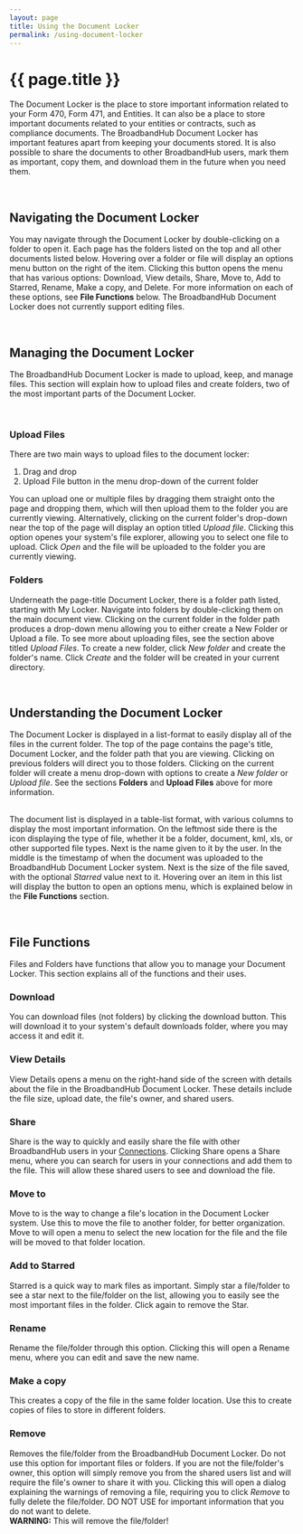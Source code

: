 ```yaml
---
layout: page
title: Using the Document Locker
permalink: /using-document-locker
---
```


# {{ page.title }}
The Document Locker is the place to store important information related to your Form 470, Form 471, and Entities. It can also be a place to store important documents related to your entities or contracts, such as compliance documents. The BroadbandHub Document Locker has important features apart from keeping your documents stored. It is also possible to share the documents to other BroadbandHub users, mark them as important, copy them, and download them in the future when you need them.

<br>

## Navigating the Document Locker
You may navigate through the Document Locker by double-clicking on a folder to open it. Each page has the folders listed on the top and all other documents listed below. Hovering over a folder or file will display an options menu button on the right of the item. Clicking this button opens the menu that has various options: Download, View details, Share, Move to, Add to Starred, Rename, Make a copy, and Delete. For more information on each of these options, see **File Functions** below. The BroadbandHub Document Locker does not currently support editing files. 

<br>

## Managing the Document Locker 
The BroadbandHub Document Locker is made to upload, keep, and manage files. This section will explain how to upload files and create folders, two of the most important parts of the Document Locker.

<br>

### Upload Files
There are two main ways to upload files to the document locker:
1. Drag and drop
2. Upload File button in the menu drop-down of the current folder

You can upload one or multiple files by dragging them straight onto the page and dropping them, which will then upload them to the folder you are currently viewing. Alternatively, clicking on the current folder's drop-down near the top of the page will display an option titled *Upload file*. Clicking this option openes your system's file explorer, allowing you to select one file to upload. Click *Open* and the file will be uploaded to the folder you are currently viewing.

### Folders
Underneath the page-title Document Locker, there is a folder path listed, starting with My Locker. Navigate into folders by double-clicking them on the main document view. Clicking on the current folder in the folder path produces a drop-down menu allowing you to either create a New Folder or Upload a file. To see more about uploading files, see the section above titled *Upload Files*. To create a new folder, click *New folder* and create the folder's name. Click *Create* and the folder will be created in your current directory.

<br>

## Understanding the Document Locker
The Document Locker is displayed in a list-format to easily display all of the files in the current folder. The top of the page contains the page's title, Document Locker, and the folder path that you are viewing. Clicking on previous folders will direct you to those folders. Clicking on the current folder will create a menu drop-down with options to create a *New folder* or *Upload file*. See the sections **Folders** and **Upload Files** above for more information.
<br><br>

The document list is displayed in a table-list format, with various columns to display the most important information. On the leftmost side there is the icon displaying the type of file, whether it be a folder, document, kml, xls, or other supported file types. Next is the name given to it by the user. In the middle is the timestamp of when the document was uploaded to the BroadbandHub Document Locker system. Next is the size of the file saved, with the optional *Starred* value next to it. Hovering over an item in this list will display the button to open an options menu, which is explained below in the **File Functions** section.

<br>

## File Functions
Files and Folders have functions that allow you to manage your Document Locker. This section explains all of the functions and their uses.

### Download
You can download files (not folders) by clicking the download button. This will download it to your system's default downloads folder, where you may access it and edit it.

### View Details
View Details opens a menu on the right-hand side of the screen with details about the file in the BroadbandHub Document Locker. These details include the file size, upload date, the file's owner, and shared users. 

### Share
Share is the way to quickly and easily share the file with other BroadbandHub users in your [Connections](https://help.broadbandhub.us/using-connections). Clicking Share opens a Share menu, where you can search for users in your connections and add them to the file. This will allow these shared users to see and download the file. 

### Move to
Move to is the way to change a file's location in the Document Locker system. Use this to move the file to another folder, for better organization. Move to will open a menu to select the new location for the file and the file will be moved to that folder location.

### Add to Starred
Starred is a quick way to mark files as important. Simply star a file/folder to see a star next to the file/folder on the list, allowing you to easily see the most important files in the folder. Click again to remove the Star.

### Rename
Rename the file/folder through this option. Clicking this will open a Rename menu, where you can edit and save the new name.

### Make a copy
This creates a copy of the file in the same folder location. Use this to create copies of files to store in different folders. 

### Remove
Removes the file/folder from the BroadbandHub Document Locker. Do not use this option for important files or folders. If you are not the file/folder's owner, this option will simply remove you from the shared users list and will require the file's owner to share it with you. Clicking this will open a dialog explaining the warnings of removing a file, requiring you to click *Remove* to fully delete the file/folder. DO NOT USE for important information that you do not want to delete. 
<br>**WARNING:** This will remove the file/folder!
